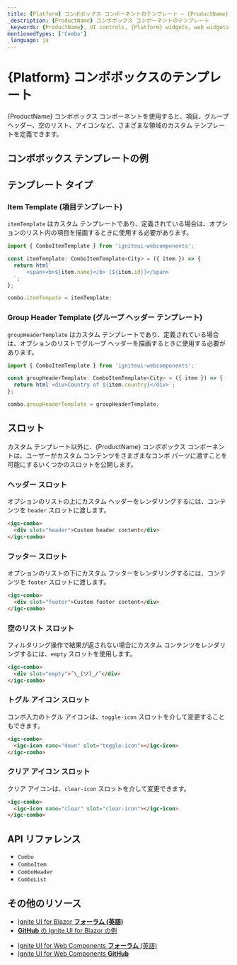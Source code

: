```yaml
---
title: {Platform} コンボボックス コンポーネントのテンプレート – {ProductName}
_description: {ProductName} コンボボックス コンポーネントのテンプレート
_keywords: {ProductName}, UI controls, {Platform} widgets, web widgets, UI widgets, {Platform}, Native {Platform} Components Suite, Native {Platform} Controls, Native {Platform} Components Library, {Platform} ComboBox Component Templates, {ProductName}, UI コントロール, {Platform} ウィジェット, web ウィジェット, UI ウィジェット, ネイティブ {Platform} コンポーネント スイート, ネイティブ {Platform} コントロール, ネイティブ {Platform} コンポーネント ライブラリ, {Platform} コンボボックス コンポーネントのテンプレート
mentionedTypes: ['Combo']
_language: ja
---
```


# {Platform} コンボボックスのテンプレート

{ProductName} コンボボックス コンポーネントを使用すると、項目、グループ ヘッダー、空のリスト、アイコンなど、さまざまな領域のカスタム テンプレートを定義できます。

## コンボボックス テンプレートの例

<code-view style="height:400px"
           data-demos-base-url="{environment:dvDemosBaseUrl}"
           iframe-src="{environment:dvDemosBaseUrl}/grids/combo-templates"
           alt="{Platform} コンボ テンプレート"
           github-src="grids/combo/templates">
</code-view>

## テンプレート タイプ

### Item Template (項目テンプレート) 

`itemTemplate` はカスタム テンプレートであり、定義されている場合は、オプションのリスト内の項目を描画するときに使用する必要があります。

```ts
import { ComboItemTemplate } from 'igniteui-webcomponents';

const itemTemplate: ComboItemTemplate<City> = ({ item }) => {
  return html`
      <span><b>${item.name}</b> [${item.id}]</span>
  `;
};

combo.itemTempate = itemTemplate;
```

### Group Header Template (グループ ヘッダー テンプレート) 

`groupHeaderTemplate` はカスタム テンプレートであり、定義されている場合は、オプションのリストでグループ ヘッダーを描画するときに使用する必要があります。

```ts
import { ComboItemTemplate } from 'igniteui-webcomponents';

const groupHeaderTemplate: ComboItemTemplate<City> = ({ item }) => {
  return html`<div>Country of ${item.country}</div>`;
};

combo.groupHeaderTemplate = groupHeaderTemplate;
```

## スロット
カスタム テンプレート以外に、{ProductName} コンボボックス コンポーネントは、ユーザーがカスタム コンテンツをさまざまなコンボ パーツに渡すことを可能にするいくつかのスロットを公開します。

### ヘッダー スロット
オプションのリストの上にカスタム ヘッダーをレンダリングするには、コンテンツを `header` スロットに渡します。

```html
<igc-combo>
  <div slot="header">Custom header content</div>
</igc-combo>
```

### フッター スロット
オプションのリストの下にカスタム フッターをレンダリングするには、コンテンツを `footer` スロットに渡します。

```html
<igc-combo>
  <div slot="footer">Custom footer content</div>
</igc-combo>
```

### 空のリスト スロット
フィルタリング操作で結果が返されない場合にカスタム コンテンツをレンダリングするには、`empty` スロットを使用します。

```html
<igc-combo>
  <div slot="empty">¯\_(ツ)_/¯</div>
</igc-combo>
```

### トグル アイコン スロット
コンボ入力のトグル アイコンは、`toggle-icon` スロットを介して変更することもできます。

```html
<igc-combo>
  <igc-icon name="down" slot="toggle-icon"></igc-icon>
</igc-combo>
```

### クリア アイコン スロット
クリア アイコンは、`clear-icon` スロットを介して変更できます。

```html
<igc-combo>
  <igc-icon name="clear" slot="clear-icon"></igc-icon>
</igc-combo>
```

<!-- WebComponents -->
## API リファレンス

* `Combo`
* `ComboItem`
* `ComboHeader`
* `ComboList`

<!-- end: WebComponents -->

## その他のリソース

<!-- Blazor -->

* [Ignite UI for Blazor **フォーラム (英語)**](https://www.infragistics.com/community/forums/f/ignite-ui-for-blazor)
* [**GitHub** の Ignite UI for Blazor の例](https://github.com/IgniteUI/igniteui-blazor-examples)

<!-- end: Blazor -->

<!-- WebComponents -->

* [Ignite UI for Web Components **フォーラム** (英語)](https://www.infragistics.com/community/forums/f/ignite-ui-for-web-components)
* [Ignite UI for Web Components **GitHub**](https://github.com/IgniteUI/igniteui-webcomponents)

<!-- end: WebComponents -->
